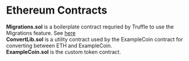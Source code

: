 # Ethereum Contracts

**Migrations.sol** is a boilerplate contract requried by Truffle to use the Migrations feature.  See [here](https://truffle.readthedocs.io/en/latest/getting_started/migrations/#initial-migration)  
**ConvertLib.sol** is a utility contract used by the ExampleCoin contract for converting between ETH and ExampleCoin.  
**ExampleCoin.sol** is the custom token contract.
